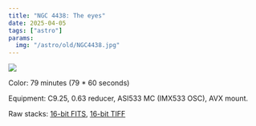 ```yaml
---
title: "NGC 4438: The eyes"
date: 2025-04-05
tags: ["astro"]
params:
  img: "/astro/old/NGC4438.jpg"
---
```


![](/astro/old/NGC4438.jpg)

Color: 79 minutes (79 * 60 seconds)

Equipment: C9.25, 0.63 reducer, ASI533 MC (IMX533 OSC), AVX mount. 

Raw stacks: <a href="https://large.maurycyz.com/data/stacks/NGC4438.fit">16-bit FITS</a>, <a href="https://large.maurycyz.com/data/stacks/NGC4438.tif">16-bit TIFF</a>


